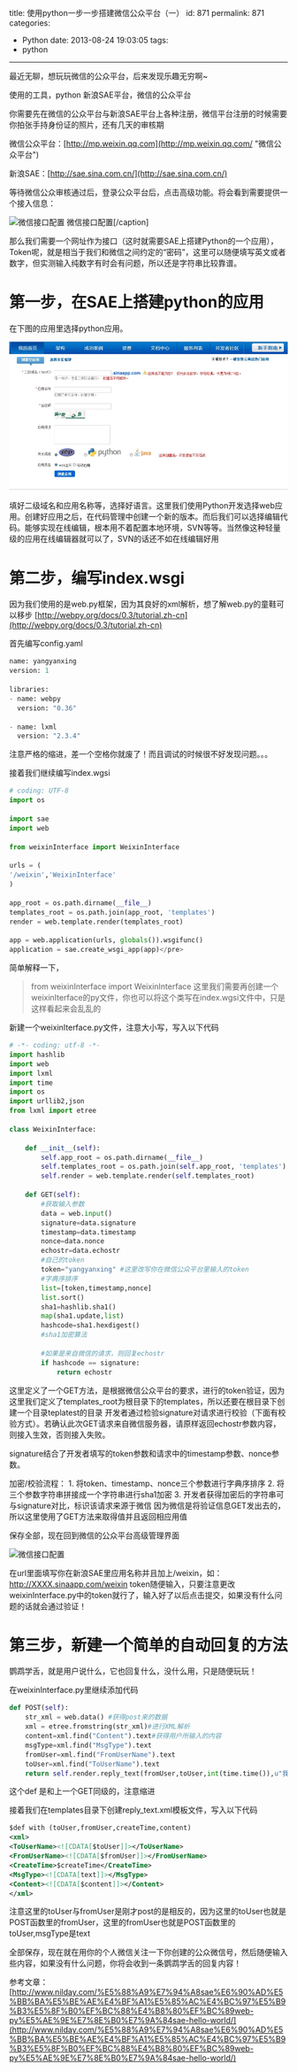 title: 使用python一步一步搭建微信公众平台（一）
id: 871
permalink: 871
categories:
  - Python
date: 2013-08-24 19:03:05
tags:
  - python
---

最近无聊，想玩玩微信的公众平台，后来发现乐趣无穷啊~

使用的工具，python 新浪SAE平台，微信的公众平台

你需要先在微信的公众平台与新浪SAE平台上各种注册，微信平台注册的时候需要你拍张手持身份证的照片，还有几天的审核期

微信公众平台：[http://mp.weixin.qq.com](http://mp.weixin.qq.com/ "微信公众平台")
 <!-- more -->
新浪SAE：[http://sae.sina.com.cn/](http://sae.sina.com.cn/)

等待微信公众审核通过后，登录公众平台后，点击高级功能。将会看到需要提供一个接入信息：

![微信接口配置](http://static.oschina.net/uploads/img/201309/04223229_FNSJ.jpg) 微信接口配置[/caption]

那么我们需要一个网址作为接口（这时就需要SAE上搭建Python的一个应用），Token呢，就是相当于我们和微信之间约定的“密码”，这里可以随便填写英文或者数字，但实测输入纯数字有时会有问题，所以还是字符串比较靠谱。

# 第一步，在SAE上搭建python的应用
在下图的应用里选择python应用。

[![iELK05K8pJTk2](/image/2013/08/iELK05K8pJTk2.jpg)](/image/2013/08/iELK05K8pJTk2.jpg)

 

填好二级域名和应用名称等，选择好语言。这里我们使用Python开发选择web应用。创建好应用之后，在代码管理中创建一个新的版本。而后我们可以选择编辑代码。能够实现在线编辑，根本用不着配置本地环境，SVN等等。当然像这种轻量级的应用在线编辑器就可以了，SVN的话还不如在线编辑好用

# 第二步，编写index.wsgi

因为我们使用的是web.py框架，因为其良好的xml解析，想了解web.py的童鞋可以移步 [http://webpy.org/docs/0.3/tutorial.zh-cn](http://webpy.org/docs/0.3/tutorial.zh-cn)

首先编写config.yaml
``` python
name: yangyanxing
version: 1

libraries:
- name: webpy
  version: "0.36"

- name: lxml
  version: "2.3.4"
```
注意严格的缩进，差一个空格你就废了！而且调试的时候很不好发现问题。。。

 

接着我们继续编写index.wgsi
``` python
# coding: UTF-8
import os

import sae
import web

from weixinInterface import WeixinInterface

urls = (
'/weixin','WeixinInterface'
)

app_root = os.path.dirname(__file__)
templates_root = os.path.join(app_root, 'templates')
render = web.template.render(templates_root)

app = web.application(urls, globals()).wsgifunc()
application = sae.create_wsgi_app(app)</pre>
```
简单解释一下，
>from weixinInterface import WeixinInterface
这里我们需要再创建一个weixinIterface的py文件，你也可以将这个类写在index.wgsi文件中，只是这样看起来会乱乱的

新建一个weixinIterface.py文件，注意大小写，写入以下代码
``` python
# -*- coding: utf-8 -*-
import hashlib
import web
import lxml
import time
import os
import urllib2,json
from lxml import etree

class WeixinInterface:

    def __init__(self):
        self.app_root = os.path.dirname(__file__)
        self.templates_root = os.path.join(self.app_root, 'templates')
        self.render = web.template.render(self.templates_root)

    def GET(self):
        #获取输入参数
        data = web.input()
        signature=data.signature
        timestamp=data.timestamp
        nonce=data.nonce
        echostr=data.echostr
        #自己的token
        token="yangyanxing" #这里改写你在微信公众平台里输入的token
        #字典序排序
        list=[token,timestamp,nonce]
        list.sort()
        sha1=hashlib.sha1()
        map(sha1.update,list)
        hashcode=sha1.hexdigest()
        #sha1加密算法

        #如果是来自微信的请求，则回复echostr
        if hashcode == signature:
            return echostr
```
这里定义了一个GET方法，是根据微信公众平台的要求，进行的token验证，因为这里我们定义了templates_root为根目录下的templates，所以还要在根目录下创建一个目录teplatest的目录
开发者通过检验signature对请求进行校验（下面有校验方式）。若确认此次GET请求来自微信服务器，请原样返回echostr参数内容，则接入生效，否则接入失败。

signature结合了开发者填写的token参数和请求中的timestamp参数、nonce参数。

加密/校验流程：
1\. 将token、timestamp、nonce三个参数进行字典序排序
2\. 将三个参数字符串拼接成一个字符串进行sha1加密
3\. 开发者获得加密后的字符串可与signature对比，标识该请求来源于微信</pre>
因为微信是将验证信息GET发出去的，所以这里使用了GET方法来取得值并且返回相应用值

保存全部，现在回到微信的公众平台高级管理界面

![微信接口配置](http://static.oschina.net/uploads/img/201309/04223229_FNSJ.jpg)

在url里面填写你在新浪SAE里应用名称并且加上/weixin，如：http://XXXX.sinaapp.com/weixin token随便输入，只要注意更改weixinInterface.py中的token就行了，输入好了以后点击提交，如果没有什么问题的话就会通过验证！

 

# 第三步，新建一个简单的自动回复的方法
鹦鹉学舌，就是用户说什么，它也回复什么，没什么用，只是随便玩玩！

在weixinInterface.py里继续添加代码
``` python
def POST(self):
    str_xml = web.data() #获得post来的数据
    xml = etree.fromstring(str_xml)#进行XML解析
    content=xml.find("Content").text#获得用户所输入的内容
    msgType=xml.find("MsgType").text
    fromUser=xml.find("FromUserName").text
    toUser=xml.find("ToUserName").text
    return self.render.reply_text(fromUser,toUser,int(time.time()),u"我现在还在开发中，还没有什么功能，您刚才说的是："+content)
```
这个def 是和上一个GET同级的，注意缩进

接着我们在templates目录下创建reply_text.xml模板文件，写入以下代码
``` xml
$def with (toUser,fromUser,createTime,content)
<xml>
<ToUserName><![CDATA[$toUser]]></ToUserName>
<FromUserName><![CDATA[$fromUser]]></FromUserName>
<CreateTime>$createTime</CreateTime>
<MsgType><![CDATA[text]]></MsgType>
<Content><![CDATA[$content]]></Content>
</xml>
```

注意这里的toUser与fromUser是刚才post的是相反的，因为这里的toUser也就是POST函数里的fromUser，这里的fromUser也就是POST函数里的toUser,msgType是text

 

全部保存，现在就在用你的个人微信关注一下你创建的公众微信号，然后随便输入些内容，如果没有什么问题，你将会收到一条鹦鹉学舌的回复内容！

 

参考文章：[http://www.nilday.com/%E5%88%A9%E7%94%A8sae%E6%90%AD%E5%BB%BA%E5%BE%AE%E4%BF%A1%E5%85%AC%E4%BC%97%E5%B9%B3%E5%8F%B0%EF%BC%88%E4%B8%80%EF%BC%89web-py%E5%AE%9E%E7%8E%B0%E7%9A%84sae-hello-world/](http://www.nilday.com/%E5%88%A9%E7%94%A8sae%E6%90%AD%E5%BB%BA%E5%BE%AE%E4%BF%A1%E5%85%AC%E4%BC%97%E5%B9%B3%E5%8F%B0%EF%BC%88%E4%B8%80%EF%BC%89web-py%E5%AE%9E%E7%8E%B0%E7%9A%84sae-hello-world/)